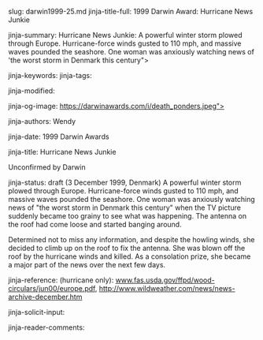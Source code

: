 slug: darwin1999-25.md
jinja-title-full: 1999 Darwin Award: Hurricane News Junkie

jinja-summary: Hurricane News Junkie: A powerful winter storm plowed through Europe. Hurricane-force winds gusted to 110 mph, and massive waves pounded the seashore. One woman was anxiously watching news of 'the worst storm in Denmark this century">

jinja-keywords:
jinja-tags:

jinja-modified:

jinja-og-image: https://darwinawards.com/i/death_ponders.jpeg">

jinja-authors: Wendy

jinja-date: 1999 Darwin Awards


jinja-title: Hurricane News Junkie

Unconfirmed by Darwin

jinja-status: draft
(3 December 1999, Denmark) A powerful winter storm plowed through Europe. Hurricane-force winds gusted to 110 mph, and massive waves pounded the seashore. One woman was anxiously watching news of "the worst storm in Denmark this century" when the TV picture suddenly became too grainy to see what was happening. The antenna on the roof had come loose and started banging around.

Determined not to miss any information, and despite the howling winds, she decided to climb up on the roof to fix the antenna. She was blown off the roof by the hurricane winds and killed. As a consolation prize, she became a major part of the news over the next few days.
<P align=center>
<!--#include virtual="/inc/votebar_viewvoteonly" -->

jinja-reference: (hurricane only): www.fas.usda.gov/ffpd/wood-circulars/jun00/europe.pdf, http://www.wildweather.com/news/news-archive-december.htm

jinja-solicit-input:

jinja-reader-comments:



<!--#include file=nav_1999.html -->


